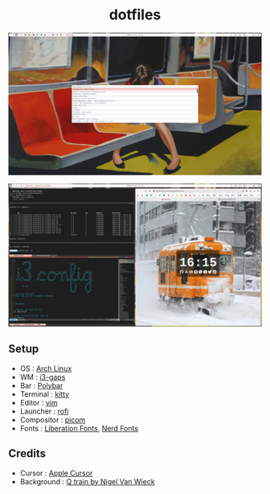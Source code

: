 <h1 align="center"> dotfiles </h1>
<p align="center"> <img src=".config/sample1.png"/> </p>
<p align="center"> <img src=".config/sample2.png"/> </p>

## Setup

- OS : [Arch Linux](https://archlinux.org/)
- WM : [i3-gaps](https://github.com/Airblader/i3/)
- Bar : [Polybar](https://github.com/polybar/polybar)
- Terminal : [kitty](https://sw.kovidgoyal.net/kitty/)
- Editor : [vim](https://www.vim.org/)
- Launcher : [rofi](https://github.com/davatorium/rofi)
- Compositor : [picom](https://github.com/yshui/picom)
- Fonts : [Liberation Fonts](https://github.com/liberationfonts/liberation-fonts), [Nerd Fonts](https://github.com/ryanoasis/nerd-fonts)


## Credits

- Cursor : [Apple Cursor](https://github.com/ful1e5/apple_cursor)
- Background : [Q train by Nigel Van Wieck](https://www.nigelvanwieck.net/work/q-train/)
